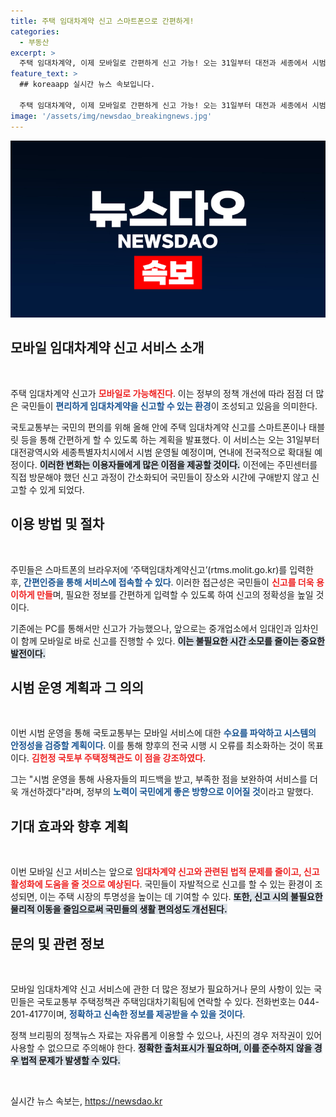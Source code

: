 ```yaml
---
title: 주택 임대차계약 신고 스마트폰으로 간편하게!
categories:
  - 부동산
excerpt: >
  주택 임대차계약, 이제 모바일로 간편하게 신고 가능! 오는 31일부터 대전과 세종에서 시범운영 시작, 연내 전국 확대 예정. 시간과 장소에 상관없이 손쉽게 계약 신고하세요!
feature_text: >
  ## koreaapp 실시간 뉴스 속보입니다.

  주택 임대차계약, 이제 모바일로 간편하게 신고 가능! 오는 31일부터 대전과 세종에서 시범운영 시작, 연내 전국 확대 예정. 시간과 장소에 상관없이 손쉽게 계약 신고하세요!
image: '/assets/img/newsdao_breakingnews.jpg'
---
```


<p><img src="/assets/img/newsdao_breakingnews.jpg" alt="koreaapp 속보" /></p>

<h2 data-ke-size="size26">모바일 임대차계약 신고 서비스 소개</h2>  

<p data-ke-size="size16">&nbsp;</p>  

<p>주택 임대차계약 신고가 <b><span style="color: #ee2323;">모바일로 가능해진다</span></b>. 이는 정부의 정책 개선에 따라 점점 더 많은 국민들이 <b><span style="color: #1a5490;">편리하게 임대차계약을 신고할 수 있는 환경</span></b>이 조성되고 있음을 의미한다. </p>

<p>국토교통부는 국민의 편의를 위해 올해 안에 주택 임대차계약 신고를 스마트폰이나 태블릿 등을 통해 간편하게 할 수 있도록 하는 계획을 발표했다. 이 서비스는 오는 31일부터 대전광역시와 세종특별자치시에서 시범 운영될 예정이며, 연내에 전국적으로 확대될 예정이다. <b><span style="background-color: #21538527;">이러한 변화는 이용자들에게 많은 이점을 제공할 것이다.</span></b> 이전에는 주민센터를 직접 방문해야 했던 신고 과정이 간소화되어 국민들이 장소와 시간에 구애받지 않고 신고할 수 있게 되었다.  </p>

<h2 data-ke-size="size26">이용 방법 및 절차</h2>

<p data-ke-size="size16">&nbsp;</p>  

<p>주민들은 스마트폰의 브라우저에 ‘주택임대차계약신고’(rtms.molit.go.kr)를 입력한 후, <b><span style="color: #1a5490;">간편인증을 통해 서비스에 접속할 수 있다</span></b>. 이러한 접근성은 국민들이 <b><span style="color: #ee2323;">신고를 더욱 용이하게 만들</span></b>며, 필요한 정보를 간편하게 입력할 수 있도록 하여 신고의 정확성을 높일 것이다. </p>

<p>기존에는 PC를 통해서만 신고가 가능했으나, 앞으로는 중개업소에서 임대인과 임차인이 함께 모바일로 바로 신고를 진행할 수 있다. <b><span style="background-color: #21538527;">이는 불필요한 시간 소모를 줄이는 중요한 발전이다.</span></b>  </p>

<h2 data-ke-size="size26">시범 운영 계획과 그 의의</h2>

<p data-ke-size="size16">&nbsp;</p>  

<p>이번 시범 운영을 통해 국토교통부는 모바일 서비스에 대한 <b><span style="color: #1a5490;">수요를 파악하고 시스템의 안정성을 검증할 계획이다</span></b>. 이를 통해 향후의 전국 시행 시 오류를 최소화하는 것이 목표이다. <b><span style="color: #ee2323;">김헌정 국토부 주택정책관도 이 점을 강조하였다</span></b>. </p>

<p>그는 "시범 운영을 통해 사용자들의 피드백을 받고, 부족한 점을 보완하여 서비스를 더욱 개선하겠다"라며, 정부의 <b><span style="color: #1a5490;">노력이 국민에게 좋은 방향으로 이어질 것</span></b>이라고 말했다. </p>

<h2 data-ke-size="size26">기대 효과와 향후 계획</h2>

<p data-ke-size="size16">&nbsp;</p>  

<p>이번 모바일 신고 서비스는 앞으로 <b><span style="color: #ee2323;">임대차계약 신고와 관련된 법적 문제를 줄이고, 신고 활성화에 도움을 줄 것으로 예상된다</span></b>. 국민들이 자발적으로 신고를 할 수 있는 환경이 조성되면, 이는 주택 시장의 투명성을 높이는 데 기여할 수 있다. <b><span style="background-color: #21538527;">또한, 신고 시의 불필요한 물리적 이동을 줄임으로써 국민들의 생활 편의성도 개선된다.</span></b> </p>

<h2 data-ke-size="size26">문의 및 관련 정보</h2>

<p data-ke-size="size16">&nbsp;</p>  

<p>모바일 임대차계약 신고 서비스에 관한 더 많은 정보가 필요하거나 문의 사항이 있는 국민들은 국토교통부 주택정책관 주택임대차기획팀에 연락할 수 있다. 전화번호는 044-201-4177이며, <b><span style="color: #1a5490;">정확하고 신속한 정보를 제공받을 수 있을 것이다</span></b>. </p>

<p>정책 브리핑의 정책뉴스 자료는 자유롭게 이용할 수 있으나, 사진의 경우 저작권이 있어 사용할 수 없으므로 주의해야 한다. <b><span style="background-color: #21538527;">정확한 출처표시가 필요하며, 이를 준수하지 않을 경우 법적 문제가 발생할 수 있다.</span></b> </p>

<p data-ke-size="size16">&nbsp;</p>  
실시간 뉴스 속보는, <a href="https://newsdao.kr" rel="dofollow">https://newsdao.kr</a>


